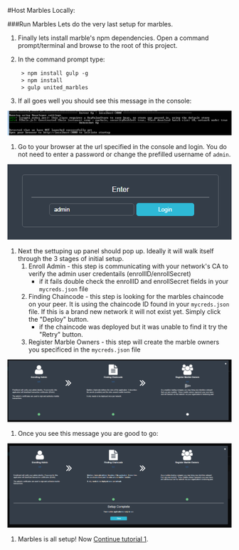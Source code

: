#Host Marbles Locally:

###<a name="runlocal"></a>Run Marbles
Lets do the very last setup for marbles.

1. Finally lets install marble's npm dependencies. Open a command prompt/terminal and browse to the root of this project.
1. In the command prompt type:
	
		> npm install gulp -g
		> npm install
		> gulp united_marbles
		
1. If all goes well you should see this message in the console:

![](/doc_images/localhost1.png)

1. Go to your browser at the url specified in the console and login. You do not need to enter a password or change the prefilled username of `admin`.

![](/doc_images/localhost2.png)
	

1. Next the settuping up panel should pop up. Ideally it will walk itself through the 3 stages of initial setup.
	1. Enroll Admin - this step is communicating with your network's CA to verify the admin user credentails (enrollID/enrollSecret)
		- if it fails double check the enrollID and enrollSecret fields in your `mycreds.json` file
	1. Finding Chaincode - this step is looking for the marbles chaincode on your peer. It is using the chaincode ID found in your `mycreds.json` file. If this is a brand new network it will not exist yet. Simply click the "Deploy" button.
		- if the chaincode was deployed but it was unable to find it try the "Retry" button.
	1. Register Marble Owners - this step will create the marble owners you specificed in the `mycreds.json` file
 
![](/doc_images/localhost3.png)

1. Once you see this message you are good to go: 

![](/doc_images/localhost4.png)
		
1. Marbles is all setup! Now [Continue tutorial 1](./tutorial_part1.md#use).
